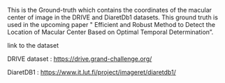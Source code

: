 This is the Ground-truth which contains the coordinates of the macular center of image in the DRIVE and DiaretDb1 datasets. This ground truth is used in the upcoming paper " Efficient and Robust Method to Detect the Location of Macular Center Based on Optimal Temporal Determination”.

link to the dataset

DRIVE dataset : https://drive.grand-challenge.org/

DiaretDB1 : https://www.it.lut.fi/project/imageret/diaretdb1/
